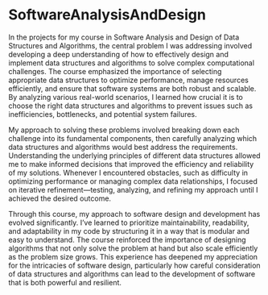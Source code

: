 # SoftwareAnalysisAndDesign

In the projects for my course in Software Analysis and Design of Data Structures and Algorithms, the central problem I was addressing involved developing a deep understanding of how to effectively design and implement data structures and algorithms to solve complex computational challenges. The course emphasized the importance of selecting appropriate data structures to optimize performance, manage resources efficiently, and ensure that software systems are both robust and scalable. By analyzing various real-world scenarios, I learned how crucial it is to choose the right data structures and algorithms to prevent issues such as inefficiencies, bottlenecks, and potential system failures.

My approach to solving these problems involved breaking down each challenge into its fundamental components, then carefully analyzing which data structures and algorithms would best address the requirements. Understanding the underlying principles of different data structures allowed me to make informed decisions that improved the efficiency and reliability of my solutions. Whenever I encountered obstacles, such as difficulty in optimizing performance or managing complex data relationships, I focused on iterative refinement—testing, analyzing, and refining my approach until I achieved the desired outcome.

Through this course, my approach to software design and development has evolved significantly. I’ve learned to prioritize maintainability, readability, and adaptability in my code by structuring it in a way that is modular and easy to understand. The course reinforced the importance of designing algorithms that not only solve the problem at hand but also scale efficiently as the problem size grows. This experience has deepened my appreciation for the intricacies of software design, particularly how careful consideration of data structures and algorithms can lead to the development of software that is both powerful and resilient.







